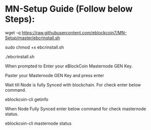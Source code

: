 # MN-Setup Guide (Follow below Steps):


wget -q https://raw.githubusercontent.com/eblockcoin7/MN-Setup/master/ebcrinstall.sh


sudo chmod +x ebcrinstall.sh


./ebcrinstall.sh


When prompted to Enter your eBlockCoin Masternode GEN Key.

Paster your Masternode GEN Key and press enter


Wait till Node is fully Synced with blockchain.
For check enter below command.

eblockcoin-cli getinfo


When Node Fully Synced enter below command for check masternode status.

eblockcoin-cli masternode status
